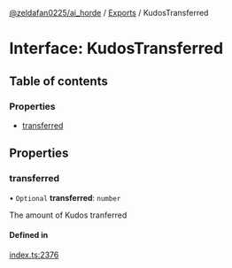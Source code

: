 [@zeldafan0225/ai_horde](../README.md) / [Exports](../modules.md) / KudosTransferred

# Interface: KudosTransferred

## Table of contents

### Properties

- [transferred](KudosTransferred.md#transferred)

## Properties

### transferred

• `Optional` **transferred**: `number`

The amount of Kudos tranferred

#### Defined in

[index.ts:2376](https://github.com/ZeldaFan0225/ai_horde/blob/90eaabf/index.ts#L2376)
